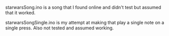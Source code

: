 starwarsSong.ino is a song that I found online and didn't test but assumed that it worked. 

starwarsSongSingle.ino is my attempt at making that play a single note on a single press. Also not tested and assumed working. 